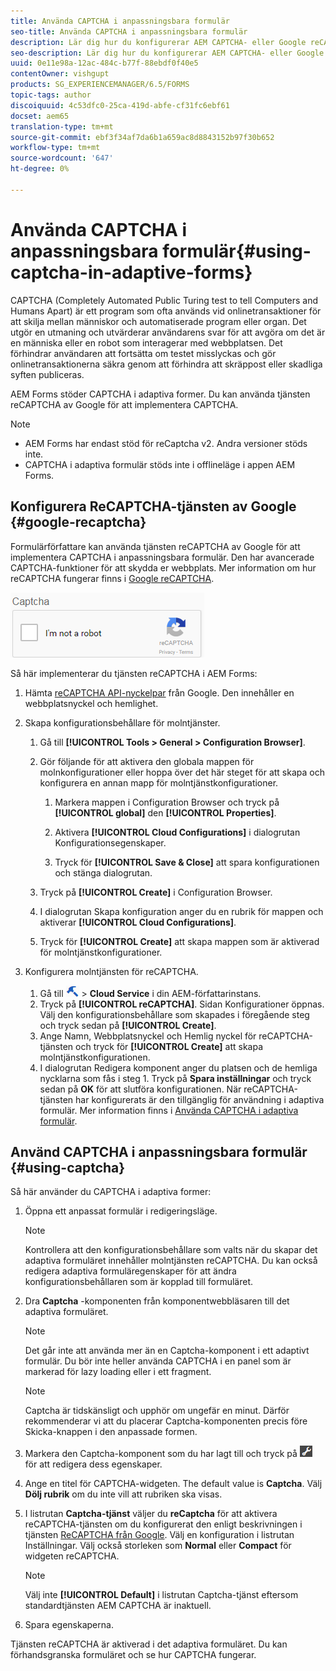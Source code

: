 ```yaml
---
title: Använda CAPTCHA i anpassningsbara formulär
seo-title: Använda CAPTCHA i anpassningsbara formulär
description: Lär dig hur du konfigurerar AEM CAPTCHA- eller Google reCAPTCHA-tjänsten i adaptiva formulär.
seo-description: Lär dig hur du konfigurerar AEM CAPTCHA- eller Google reCAPTCHA-tjänsten i adaptiva formulär.
uuid: 0e11e98a-12ac-484c-b77f-88ebdf0f40e5
contentOwner: vishgupt
products: SG_EXPERIENCEMANAGER/6.5/FORMS
topic-tags: author
discoiquuid: 4c53dfc0-25ca-419d-abfe-cf31fc6ebf61
docset: aem65
translation-type: tm+mt
source-git-commit: ebf3f34af7da6b1a659ac8d8843152b97f30b652
workflow-type: tm+mt
source-wordcount: '647'
ht-degree: 0%

---
```



# Använda CAPTCHA i anpassningsbara formulär{#using-captcha-in-adaptive-forms}

CAPTCHA (Completely Automated Public Turing test to tell Computers and Humans Apart) är ett program som ofta används vid onlinetransaktioner för att skilja mellan människor och automatiserade program eller organ. Det utgör en utmaning och utvärderar användarens svar för att avgöra om det är en människa eller en robot som interagerar med webbplatsen. Det förhindrar användaren att fortsätta om testet misslyckas och gör onlinetransaktionerna säkra genom att förhindra att skräppost eller skadliga syften publiceras.

AEM Forms stöder CAPTCHA i adaptiva former. Du kan använda tjänsten reCAPTCHA av Google för att implementera CAPTCHA.

>[!NOTE]
>
>* AEM Forms har endast stöd för reCaptcha v2. Andra versioner stöds inte.
>* CAPTCHA i adaptiva formulär stöds inte i offlineläge i appen AEM Forms.
>



## Konfigurera ReCAPTCHA-tjänsten av Google {#google-recaptcha}

Formulärförfattare kan använda tjänsten reCAPTCHA av Google för att implementera CAPTCHA i anpassningsbara formulär. Den har avancerade CAPTCHA-funktioner för att skydda er webbplats. Mer information om hur reCAPTCHA fungerar finns i [Google reCAPTCHA](https://developers.google.com/recaptcha/).

![Recaptcha](assets/recaptcha_new.png)

Så här implementerar du tjänsten reCAPTCHA i AEM Forms:

1. Hämta [reCAPTCHA API-nyckelpar](https://www.google.com/recaptcha/admin) från Google. Den innehåller en webbplatsnyckel och hemlighet.
1. Skapa konfigurationsbehållare för molntjänster.

   1. Gå till **[!UICONTROL Tools > General > Configuration Browser]**.
   1. Gör följande för att aktivera den globala mappen för molnkonfigurationer eller hoppa över det här steget för att skapa och konfigurera en annan mapp för molntjänstkonfigurationer.

      1. Markera mappen i Configuration Browser och tryck på **[!UICONTROL global]** den **[!UICONTROL Properties]**.

      1. Aktivera **[!UICONTROL Cloud Configurations]** i dialogrutan Konfigurationsegenskaper.
      1. Tryck för **[!UICONTROL Save & Close]** att spara konfigurationen och stänga dialogrutan.
   1. Tryck på **[!UICONTROL Create]** i Configuration Browser.
   1. I dialogrutan Skapa konfiguration anger du en rubrik för mappen och aktiverar **[!UICONTROL Cloud Configurations]**.
   1. Tryck för **[!UICONTROL Create]** att skapa mappen som är aktiverad för molntjänstkonfigurationer.


1. Konfigurera molntjänsten för reCAPTCHA.

   1. Gå till ![tools-1](assets/tools-1.png) > **Cloud Service** i din AEM-författarinstans.
   1. Tryck på **[!UICONTROL reCAPTCHA]**. Sidan Konfigurationer öppnas. Välj den konfigurationsbehållare som skapades i föregående steg och tryck sedan på **[!UICONTROL Create]**.
   1. Ange Namn, Webbplatsnyckel och Hemlig nyckel för reCAPTCHA-tjänsten och tryck för **[!UICONTROL Create]** att skapa molntjänstkonfigurationen.
   1. I dialogrutan Redigera komponent anger du platsen och de hemliga nycklarna som fås i steg 1. Tryck på **Spara inställningar** och tryck sedan på **OK** för att slutföra konfigurationen.
   När reCAPTCHA-tjänsten har konfigurerats är den tillgänglig för användning i adaptiva formulär. Mer information finns i [Använda CAPTCHA i adaptiva formulär](#using-captcha).

## Använd CAPTCHA i anpassningsbara formulär {#using-captcha}

Så här använder du CAPTCHA i adaptiva former:

1. Öppna ett anpassat formulär i redigeringsläge.

   >[!NOTE]
   >
   >Kontrollera att den konfigurationsbehållare som valts när du skapar det adaptiva formuläret innehåller molntjänsten reCAPTCHA. Du kan också redigera adaptiva formuläregenskaper för att ändra konfigurationsbehållaren som är kopplad till formuläret.

1. Dra **Captcha** -komponenten från komponentwebbläsaren till det adaptiva formuläret.

   >[!NOTE]
   >
   >Det går inte att använda mer än en Captcha-komponent i ett adaptivt formulär. Du bör inte heller använda CAPTCHA i en panel som är markerad för lazy loading eller i ett fragment.

   >[!NOTE]
   >
   >Captcha är tidskänsligt och upphör om ungefär en minut. Därför rekommenderar vi att du placerar Captcha-komponenten precis före Skicka-knappen i den anpassade formen.

1. Markera den Captcha-komponent som du har lagt till och tryck på ![cmpr](assets/cmppr.png) för att redigera dess egenskaper.
1. Ange en titel för CAPTCHA-widgeten. The default value is **Captcha**. Välj **Dölj rubrik** om du inte vill att rubriken ska visas.
1. I listrutan **Captcha-tjänst** väljer du **reCaptcha** för att aktivera reCAPTCHA-tjänsten om du konfigurerat den enligt beskrivningen i tjänsten [ReCAPTCHA från Google](#google-recaptcha). Välj en konfiguration i listrutan Inställningar. Välj också storleken som **Normal** eller **Compact** för widgeten reCAPTCHA.

   >[!NOTE]
   >
   >Välj inte **[!UICONTROL Default]** i listrutan Captcha-tjänst eftersom standardtjänsten AEM CAPTCHA är inaktuell.

1. Spara egenskaperna.

Tjänsten reCAPTCHA är aktiverad i det adaptiva formuläret. Du kan förhandsgranska formuläret och se hur CAPTCHA fungerar.
